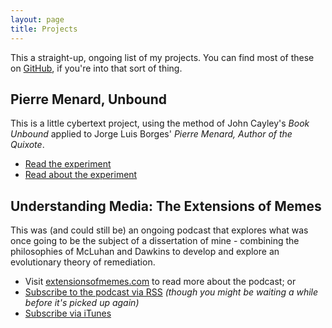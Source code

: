 ```yaml
---
layout: page
title: Projects
---
```


This a straight-up, ongoing list of my projects. You can find most of these on [GitHub](http://github.com/whereof-thereof), if you're into that sort of thing.


## Pierre Menard, Unbound

This is a little cybertext project, using the method of John Cayley's *Book Unbound* applied to Jorge Luis Borges' *Pierre Menard, Author of the Quixote*.

* [Read the experiment](http://robsafar.co.uk/MenardUnbound)
* [Read about the experiment](http://robsafar.co.uk/pierre-menard-author-quixote-unbound)

## Understanding Media: The Extensions of Memes

This was (and could still be) an ongoing podcast that explores what was once going to be the subject of a dissertation of mine - combining the philosophies of McLuhan and Dawkins to develop and explore an evolutionary theory of remediation. 

* Visit [extensionsofmemes.com](http://extensionsofmemes.com) to read more about the podcast; or
* [Subscribe to the podcast via RSS](http://feeds.feedburner.com/ExtensionsOfMemes) *(though you might be waiting a while before it's picked up again)*
* [Subscribe via iTunes](https://itunes.apple.com/gb/podcast/understanding-media-extensions/id731044389?lkhj)